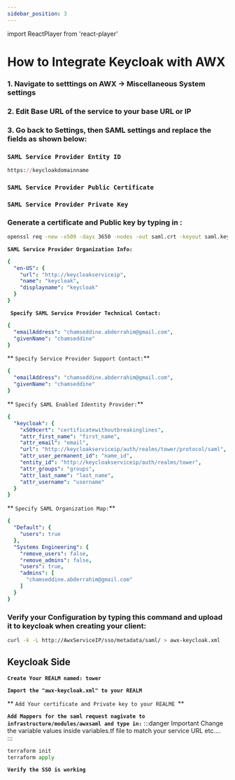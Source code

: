 ```yaml
---
sidebar_position: 3
---
```

import ReactPlayer from 'react-player'

# How to Integrate Keycloak with AWX

### 1. Navigate to setttings on AWX -> Miscellaneous System settings

### 2. Edit Base URL of the service to your base URL or IP

### 3. Go back to Settings, then SAML settings and replace the fields as shown below:
### `SAML Service Provider Entity ID`

```ruby
https://keycloakdomainname
```

###  `SAML Service Provider Public Certificate`

###  `SAML Service Provider Private Key`

### Generate a certificate and Public key by typing in :
```bash
openssl req -new -x509 -days 3650 -nodes -out saml.crt -keyout saml.key
```

 **`SAML Service Provider Organization Info:`**
```yaml
{
  "en-US": {
    "url": "http://keycloakserviceip",
    "name": "keycloak",
    "displayname": "keycloak"
  }
}
```

**``` Specify SAML Service Provider Technical Contact:```**
```yaml
{
  "emailAddress": "chamseddine.abderrahim@gmail.com",
  "givenName": "chamseddine"
}
```
** `Specify Service Provider Support Contact:`**
```yaml
{
  "emailAddress": "chamseddine.abderrahim@gmail.com",
  "givenName": "chamseddine"
}
```

** `Specify SAML Enabled Identity Provider:`**
```yaml
{
  "keycloak": {
    "x509cert": "certificatewithoutbreakinglines",
    "attr_first_name": "first_name",
    "attr_email": "email",
    "url": "http://keycloakserviceip/auth/realms/tower/protocol/saml",
    "attr_user_permanent_id": "name_id",
    "entity_id": "http://keycloakserviceip/auth/realms/tower",
    "attr_groups": "groups",
    "attr_last_name": "last_name",
    "attr_username": "username"
  }
}
```

** `Specify SAML Organization Map:`**
```yaml
{
  "Default": {
    "users": true
  },
  "Systems Engineering": {
    "remove_users": false,
    "remove_admins": false,
    "users": true,
    "admins": [
      "chamseddine.abderrahim@gmail.com"
    ]
  }
}
```

<div className="video__wrapper">
    <ReactPlayer className="video__player" controls height="100%" url="/awxsettingstochange.mov" width="100%" />
</div>

### Verify your Configuration by typing this command and upload it to keycloak when creating your client: 

```bash
curl -k -L http://AwxServiceIP/sso/metadata/saml/ > awx-keycloak.xml
```

## Keycloak Side

 **`Create Your REALM named: tower`**

 **`Import the "awx-keycloak.xml" to your REALM`**

<div className="video__wrapper">
    <ReactPlayer className="video__player" controls height="100%" url="/createrealminkeycloak.mov" width="100%" />
</div>


** `Add Your certificate and Private key to your REALME `**
<div className="video__wrapper">
    <ReactPlayer className="video__player" controls height="100%" url="/keycloakawxone.m4v" width="100%" />
</div>


**`Add Mappers for the saml request nagivate to infrastructure/modules/awxsaml and type in:`**
:::danger Important
Change the variable values inside variables.tf file to match your service URL etc....
:::
```python
terraform init
terraform apply
```


**`Verify the SSO is working`**
<div className="video__wrapper">
    <ReactPlayer className="video__player" controls height="100%" url="/verifyeverythingandtestsso.m4v" width="100%" />
</div>